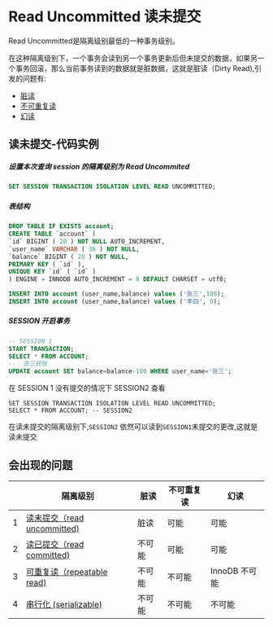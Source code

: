 # Read Uncommitted 读未提交

Read Uncommitted是隔离级别最低的一种事务级别。

在这种隔离级别下，一个事务会读到另一个事务更新后但未提交的数据，如果另一个事务回滚，那么当前事务读到的数据就是脏数据，这就是脏读（Dirty Read),引发的问题有:

- [脏读](06-脏读.md) 
- [不可重复读](07-不可重复读.md) 
- [幻读](08-幻读.md) 

## 读未提交-代码实例

##### 设置本次查询 session 的隔离级别为 Read Uncommited

```sql
SET SESSION TRANSACTION ISOLATION LEVEL READ UNCOMMITTED;
```

##### 表结构

```sql
DROP TABLE IF EXISTS account;
CREATE TABLE `account` (
`id` BIGINT ( 20 ) NOT NULL AUTO_INCREMENT,
`user_name` VARCHAR ( 36 ) NOT NULL,
`balance` BIGINT ( 20 ) NOT NULL,
PRIMARY KEY ( `id` ),
UNIQUE KEY `id` ( `id` ) 
) ENGINE = INNODB AUTO_INCREMENT = 8 DEFAULT CHARSET = utf8;

INSERT INTO account (user_name,balance) values ('张三',100);
INSERT INTO account (user_name,balance) values ('李四', 0);

```

##### SESSION 开启事务

```sql
-- SESSION 1
START TRANSACTION;
SELECT * FROM ACCOUNT;
--  张三转账
UPDATE account SET balance=balance-100 WHERE user_name='张三';
```

在 SESSION 1 没有提交的情况下 SESSION2 查看

```
SET SESSION TRANSACTION ISOLATION LEVEL READ UNCOMMITTED;
SELECT * FROM ACCOUNT; -- SESSION2
```

在读未提交的隔离级别下,`SESSION2` 依然可以读到`SESSION1`未提交的更改,这就是读未提交

## 会出现的问题

|      | 隔离级别                                              | 脏读   | 不可重复读 | 幻读          |
| ---- | ----------------------------------------------------- | ------ | ---------- | ------------- |
| 1    | [读未提交（read uncommitted)](01-read-uncommitted.md) | 脏读   | 可能       | 可能          |
| 2    | [读已提交（read committed)](01-read-uncommitted.md)   | 不可能 | 可能       | 可能          |
| 3    | [可重复读（repeatable read)](03-repeatable-read.md)   | 不可能 | 不可能     | InnoDB 不可能 |
| 4    | [串行化 (serializable)](04-serializable.md)           | 不可能 | 不可能     | 不可能        |

